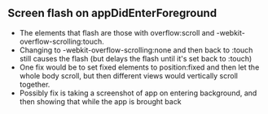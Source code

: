 
Screen flash on appDidEnterForeground
-------------------------------------
- The elements that flash are those with overflow:scroll and -webkit-overflow-scrolling:touch.
- Changing to -webkit-overflow-scrolling:none and then back to :touch still causes the flash (but delays the flash until it's set back to :touch)
- One fix would be to set fixed elements to position:fixed and then let the whole body scroll, but then different views would vertically scroll together.
- Possibly fix is taking a screenshot of app on entering background, and then showing that while the app is brought back